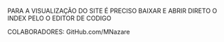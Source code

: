 PARA A VISUALIZAÇÃO DO SITE É PRECISO BAIXAR E ABRIR DIRETO O INDEX PELO O EDITOR DE CODIGO








COLABORADORES: GitHub.com/MNazare
